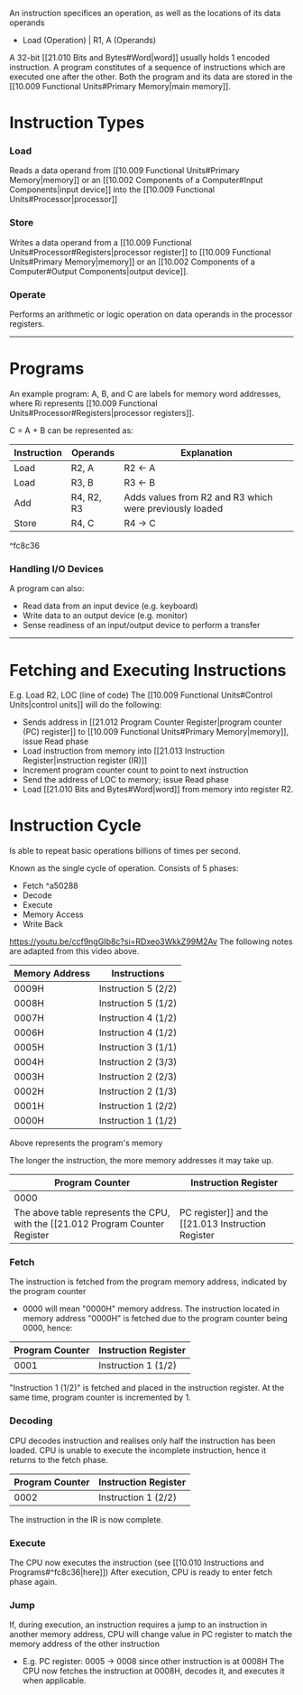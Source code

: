 An instruction specifices an operation, as well as the locations of its data operands
- Load (Operation) | R1, A (Operands)

A 32-bit [[21.010 Bits and Bytes#Word|word]] usually holds 1 encoded instruction.
A program constitutes of a sequence of instructions which are executed one after the other.
Both the program and its data are stored in the [[10.009 Functional Units#Primary Memory|main memory]].

# Instruction Types

### Load
Reads a data operand from [[10.009 Functional Units#Primary Memory|memory]] or an [[10.002 Components of a Computer#Input Components|input device]] into the [[10.009 Functional Units#Processor|processor]]

### Store
Writes a data operand from a [[10.009 Functional Units#Processor#Registers|processor register]] to [[10.009 Functional Units#Primary Memory|memory]] or an [[10.002 Components of a Computer#Output Components|output device]].

### Operate
Performs an arithmetic or logic operation on data operands in the processor registers.

---
# Programs

An example program:
A, B, and C are labels for memory word addresses, where Ri represents [[10.009 Functional Units#Processor#Registers|processor registers]].

C = A + B can be represented as:

| Instruction | Operands   | Explanation                                             |
| ----------- | ---------- | ------------------------------------------------------- |
| Load        | R2, A      | R2 <- A                                                 |
| Load        | R3, B      | R3 <- B                                                 |
| Add         | R4, R2, R3 | Adds values from R2 and R3 which were previously loaded |
| Store       | R4, C      | R4 -> C                                                 |

^fc8c36

### Handling I/O Devices
A program can also:
- Read data from an input device (e.g. keyboard)
- Write data to an output device (e.g. monitor)
- Sense readiness of an input/output device to perform a transfer
---
# Fetching and Executing Instructions
E.g. Load R2, LOC (line of code)
The [[10.009 Functional Units#Control Units|control units]] will do the following:
- Sends address in [[21.012 Program Counter Register|program counter (PC) register]] to [[10.009 Functional Units#Primary Memory|memory]], issue Read phase
- Load instruction from memory into [[21.013 Instruction Register|instruction register (IR)]] 
- Increment program counter count to point to next instruction
- Send the address of LOC to memory; issue Read phase
- Load [[21.010 Bits and Bytes#Word|word]] from memory into register R2.

# Instruction Cycle
Is able to repeat basic operations billions of times per second.

Known as the single cycle of operation.
Consists of 5 phases:
- Fetch ^a50288
- Decode
- Execute
- Memory Access
- Write Back

https://youtu.be/ccf9ngGIb8c?si=RDxeo3WkkZ99M2Av
The following notes are adapted from this video above.

| Memory Address | Instructions        |
| -------------- | ------------------- |
| 0009H          | Instruction 5 (2/2) |
| 0008H          | Instruction 5 (1/2) |
| 0007H          | Instruction 4 (1/2) |
| 0006H          | Instruction 4 (1/2) |
| 0005H          | Instruction 3 (1/1) |
| 0004H          | Instruction 2 (3/3) |
| 0003H          | Instruction 2 (2/3) |
| 0002H          | Instruction 2 (1/3) |
| 0001H          | Instruction 1 (2/2) |
| 0000H          | Instruction 1 (1/2) |
Above represents the program's memory

The longer the instruction, the more memory addresses it may take up.

| Program Counter | Instruction Register |
| --------------- | -------------------- |
| 0000            |                      |
The above table represents the CPU, with the [[21.012 Program Counter Register|PC register]] and the [[21.013 Instruction Register|instruction register]] at their initial state.

### Fetch
The instruction is fetched from the program memory address, indicated by the program counter
- 0000 will mean "0000H" memory address.
The instruction located in memory address "0000H" is fetched due to the program counter being 0000, hence:

| Program Counter | Instruction Register |
| --------------- | -------------------- |
| 0001            | Instruction 1 (1/2)  |
"Instruction 1 (1/2)" is fetched and placed in the instruction register.
At the same time, program counter is incremented by 1.

### Decoding
CPU decodes instruction and realises only half the instruction has been loaded.
CPU is unable to execute the incomplete instruction, hence it returns to the fetch phase.

| Program Counter | Instruction Register |
| --------------- | -------------------- |
| 0002            | Instruction 1 (2/2)  |
The instruction in the IR is now complete.
### Execute
The CPU now executes the instruction (see [[10.010 Instructions and Programs#^fc8c36|here]])
After execution, CPU is ready to enter fetch phase again.

### Jump
If, during execution, an instruction requires a jump to an instruction in another memory address, CPU will change value in PC register to match the memory address of the other instruction
- E.g. PC register: 0005 -> 0008 since other instruction is at 0008H
The CPU now fetches the instruction at 0008H, decodes it, and executes it when applicable.
